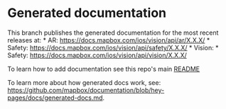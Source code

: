 # Generated documentation
This branch publishes the generated documentation for the most recent releases at:
    * AR: https://docs.mapbox.com/ios/vision/api/ar/X.X.X/
    * Safety: https://docs.mapbox.com/ios/vision/api/safety/X.X.X/
    * Vision: * Safety: https://docs.mapbox.com/ios/vision/api/vision/X.X.X/

To learn how to add documentation see this repo's main [README](https://github.com/mapbox/mapbox-vision-ios)

To learn more about how generated docs work, see: https://github.com/mapbox/documentation/blob/hey-pages/docs/generated-docs.md.
